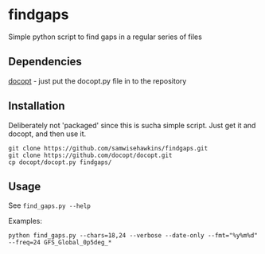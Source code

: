 findgaps
=========================================

Simple python script to find gaps in a regular series of files

Dependencies
-----------------------------------------
[docopt](https://github.com/docopt/docopt) - just put the docopt.py file in to the repository


Installation
-----------------------------------------

Deliberately not 'packaged' since this is sucha simple script. Just get it and docopt, and then use it.

```
git clone https://github.com/samwisehawkins/findgaps.git
git clone https://github.com/docopt/docopt.git
cp docopt/docopt.py findgaps/
```


Usage
-----------------------------------------
See `find_gaps.py --help`
 
Examples: 

```
python find_gaps.py --chars=18,24 --verbose --date-only --fmt="%y%m%d" --freq=24 GFS_Global_0p5deg_*
```





